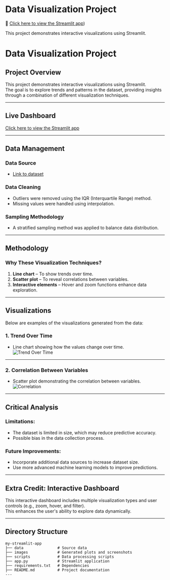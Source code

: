 
# Data Visualization Project

🚀 [Click here to view the Streamlit app](https://20004datavisualizationfinal-shnngl.streamlit.app/))

This project demonstrates interactive visualizations using Streamlit.

# Data Visualization Project

## Project Overview
This project demonstrates interactive visualizations using Streamlit.  
The goal is to explore trends and patterns in the dataset, providing insights through a combination of different visualization techniques.

---

## Live Dashboard
[Click here to view the Streamlit app](https://your-app-name.streamlit.app)  

---

## Data Management
### Data Source
- [Link to dataset](https://your-dataset-link.com)  

### Data Cleaning
- Outliers were removed using the IQR (Interquartile Range) method.  
- Missing values were handled using interpolation.  

### Sampling Methodology
- A stratified sampling method was applied to balance data distribution.  

---

## Methodology
### Why These Visualization Techniques?
1. **Line chart** – To show trends over time.  
2. **Scatter plot** – To reveal correlations between variables.  
3. **Interactive elements** – Hover and zoom functions enhance data exploration.  

---

## Visualizations
Below are examples of the visualizations generated from the data:

### 1. Trend Over Time
- Line chart showing how the values change over time.  
![Trend Over Time](./images/visualization1.png)

---

### 2. Correlation Between Variables
- Scatter plot demonstrating the correlation between variables.  
![Correlation](./images/visualization2.png)

---

## Critical Analysis
### Limitations:
- The dataset is limited in size, which may reduce predictive accuracy.  
- Possible bias in the data collection process.  

### Future Improvements:
- Incorporate additional data sources to increase dataset size.  
- Use more advanced machine learning models to improve predictions.  

---

## Extra Credit: Interactive Dashboard
This interactive dashboard includes multiple visualization types and user controls (e.g., zoom, hover, and filter).  
This enhances the user's ability to explore data dynamically.  

---

## Directory Structure
```text
my-streamlit-app
├── data               # Source data
├── images             # Generated plots and screenshots
├── scripts            # Data processing scripts
├── app.py             # Streamlit application
├── requirements.txt   # Dependencies
├── README.md          # Project documentation
---


